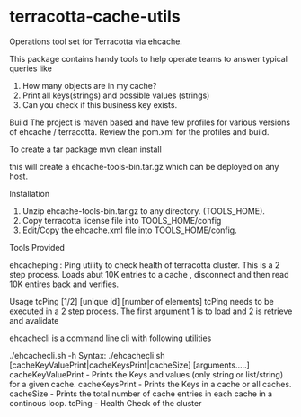 terracotta-cache-utils
======================

Operations tool set for Terracotta via ehcache. 

This package contains handy tools to help operate teams to answer typical queries like
1. How many objects are in my cache?
2. Print all keys(strings) and possible values (strings)
3. Can you check if this business key exists.


Build
The project is maven based and have few profiles for various versions of ehcache / terracotta. Review the pom.xml for the profiles and build.

To create a tar package
mvn clean install 

this will create a ehcache-tools-bin.tar.gz which can be deployed on any host. 


Installation
1. Unzip ehcache-tools-bin.tar.gz to any directory. (TOOLS_HOME). 
2. Copy terracotta license file into TOOLS_HOME/config
3. Edit/Copy the ehcache.xml file into TOOLS_HOME/config. 


Tools Provided

ehcacheping : Ping utility to check health of terracotta cluster. This is a 2 step process. Loads abut 10K entries to a cache , disconnect and then read 10K entires back and verifies. 

Usage tcPing  [1/2] [unique id] [number of elements]
tcPing needs to be executed in a 2 step process. The first argument 1 is to load and 2 is retrieve and avalidate


ehcachecli is a command line cli with following utilities

./ehcachecli.sh -h
Syntax: ./ehcachecli.sh [cacheKeyValuePrint|cacheKeysPrint|cacheSize] [arguments.....]
cacheKeyValuePrint - Prints the Keys and values (only string or list/string) for a given cache.
cacheKeysPrint - Prints the Keys in a cache or all caches.
cacheSize - Prints the total number of cache entries in each cache in a continous loop.
tcPing - Health Check of the cluster



